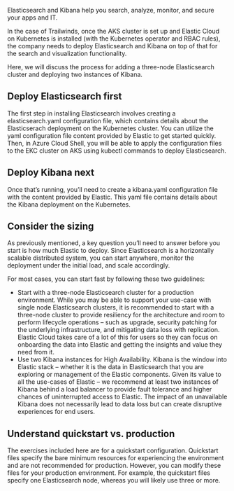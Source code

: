 Elasticsearch and Kibana help you search, analyze, monitor, and secure your apps and IT.

In the case of Trailwinds, once the AKS cluster is set up and Elastic Cloud on Kubernetes is installed (with the Kubernetes operator and RBAC rules), the company needs to deploy Elasticsearch and Kibana on top of that for the search and visualization functionality.

Here, we will discuss the process for adding a three-node Elasticsearch cluster and deploying two instances of Kibana.

## Deploy Elasticsearch first

The first step in installing Elasticsearch involves creating a elasticsearch.yaml configuration file, which contains details about the Elasticserach deployment on the Kubernetes cluster. You can utilize the yaml configuration file content provided by Elastic to get started quickly. Then, in Azure Cloud Shell, you will be able to apply the configuration files to the EKC cluster on AKS using kubectl commands to deploy Elasticsearch.

## Deploy Kibana next

Once that’s running, you’ll need to create a kibana.yaml configuration file with the content provided by Elastic. This yaml file contains details about the Kibana deployment on the Kubernetes.

## Consider the sizing

As previously mentioned, a key question you’ll need to answer before you start is how much Elastic to deploy. Since Elasticsearch is a horizontally scalable distributed system, you can start anywhere, monitor the deployment under the initial load, and scale accordingly.

For most cases, you can start fast by following these two guidelines:

- Start with a three-node Elasticsearch cluster for a production environment. While you may be able to support your use-case with single node Elasticsearch clusters, it is recommended to start with a three-node cluster to provide resiliency for the architecture and room to perform lifecycle operations – such as upgrade, security patching for the underlying infrastructure, and mitigating data loss with replication. Elastic Cloud takes care of a lot of this for users so they can focus on onboarding the data into Elastic and getting the insights and value they need from it.
- Use two Kibana instances for High Availability. Kibana is the window into Elastic stack – whether it is the data in Elasticsearch that you are exploring or management of the Elastic components. Given its value to all the use-cases of Elastic – we recommend at least two instances of Kibana behind a load balancer to provide fault tolerance and higher chances of uninterrupted access to Elastic. The impact of an unavailable Kibana does not necessarily lead to data loss but can create disruptive experiences for end users.

## Understand quickstart vs. production

The exercises included here are for a quickstart configuration. Quickstart files specify the bare minimum resources for experiencing the environment and are not recommended for production. However, you can modify these files for your production environment. For example, the quickstart files specify one Elasticsearch node, whereas you will likely use three or more.
